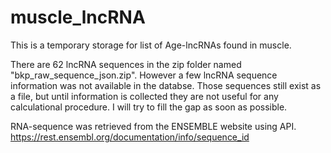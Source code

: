 # muscle_lncRNA
This is a temporary storage for list of Age-lncRNAs found in muscle.

There are 62 lncRNA sequences in the zip folder named "bkp_raw_sequence_json.zip". 
However a few lncRNA sequence information was not available in the databse. Those sequences still exist as a file, but until information is collected they are not useful for any calculational procedure. 
I will try to fill the gap as soon as possible.

RNA-sequence was retrieved from the ENSEMBLE website using API.
https://rest.ensembl.org/documentation/info/sequence_id
